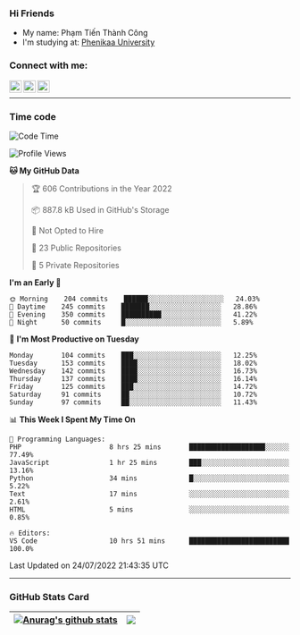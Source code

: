 ### Hi Friends

- My name: Phạm Tiến Thành Công
- I'm studying at: [Phenikaa University]


### Connect with me:
[<img align="left" alt="PhamTienThanhCong | Facebook" width="22px" src="https://upload.wikimedia.org/wikipedia/commons/thumb/1/16/Facebook-icon-1.png/640px-Facebook-icon-1.png" />][facebook]
[<img align="left" alt="PhamTienThanhCong | Zalo" width="22px" src="https://www.anphatpc.com.vn/template/anphat_2020v2/images/icon-zalo.jpg" />][zalo]
[<img align="left" alt="PhamTienThanhCong | LinkedIn" width="22px" src="https://cdn3.iconfinder.com/data/icons/inficons/512/linkedin.png" />][linkedin]

<br />

---

### Time code

<!--START_SECTION:waka-->
![Code Time](http://img.shields.io/badge/Code%20Time-479%20hrs%201%20min-blue)

![Profile Views](http://img.shields.io/badge/Profile%20Views-0-blue)

**🐱 My GitHub Data** 

> 🏆 606 Contributions in the Year 2022
 > 
> 📦 887.8 kB Used in GitHub's Storage 
 > 
> 🚫 Not Opted to Hire
 > 
> 📜 23 Public Repositories 
 > 
> 🔑 5 Private Repositories  
 > 
**I'm an Early 🐤** 

```text
🌞 Morning    204 commits    ██████░░░░░░░░░░░░░░░░░░░   24.03% 
🌆 Daytime    245 commits    ███████░░░░░░░░░░░░░░░░░░   28.86% 
🌃 Evening    350 commits    ██████████░░░░░░░░░░░░░░░   41.22% 
🌙 Night      50 commits     █░░░░░░░░░░░░░░░░░░░░░░░░   5.89%

```
📅 **I'm Most Productive on Tuesday** 

```text
Monday       104 commits    ███░░░░░░░░░░░░░░░░░░░░░░   12.25% 
Tuesday      153 commits    ████░░░░░░░░░░░░░░░░░░░░░   18.02% 
Wednesday    142 commits    ████░░░░░░░░░░░░░░░░░░░░░   16.73% 
Thursday     137 commits    ████░░░░░░░░░░░░░░░░░░░░░   16.14% 
Friday       125 commits    ███░░░░░░░░░░░░░░░░░░░░░░   14.72% 
Saturday     91 commits     ██░░░░░░░░░░░░░░░░░░░░░░░   10.72% 
Sunday       97 commits     ██░░░░░░░░░░░░░░░░░░░░░░░   11.43%

```


📊 **This Week I Spent My Time On** 

```text
💬 Programming Languages: 
PHP                      8 hrs 25 mins       ███████████████████░░░░░░   77.49% 
JavaScript               1 hr 25 mins        ███░░░░░░░░░░░░░░░░░░░░░░   13.16% 
Python                   34 mins             █░░░░░░░░░░░░░░░░░░░░░░░░   5.22% 
Text                     17 mins             ░░░░░░░░░░░░░░░░░░░░░░░░░   2.61% 
HTML                     5 mins              ░░░░░░░░░░░░░░░░░░░░░░░░░   0.85%

🔥 Editors: 
VS Code                  10 hrs 51 mins      █████████████████████████   100.0%

```


 Last Updated on 24/07/2022 21:43:35 UTC
<!--END_SECTION:waka-->

---

### GitHub Stats Card

| <a href="https://github.com/phamtienthanhcong"><img align="center" src="https://github-readme-stats.vercel.app/api?username=PhamTienThanhCong&show_icons=true&include_all_commits=true&theme=buefy&hide_border=true&theme=ocean_dark" alt="Anurag's github stats" /></a> | <a href="https://github.com/phamtienthanhcong"><img align="center" src="https://github-readme-stats.vercel.app/api/top-langs/?username=PhamTienThanhCong&layout=compact&theme=buefy&hide_border=true&theme=ocean_dark" /></a> |
| ------------- | ------------- |

[Phenikaa University]: https://phenikaa-uni.edu.vn/vi
[facebook]: https://www.facebook.com/phamtienthanhcong
[linkedin]: https://linkedin.com/in/phamtienthanhcong
[zalo]: https://zalo.me/0396396332
[tiktok]: https://www.tiktok.com/@phamtienthanhcong
[web]: https://github.com/PhamTienThanhCong/web_dev
[min project]: https://github.com/PhamTienThanhCong/Project-Of-Web
[c and cpp]: https://github.com/PhamTienThanhCong/Code_C_and_Cpro
[python]: https://github.com/PhamTienThanhCong/Python_beginer
